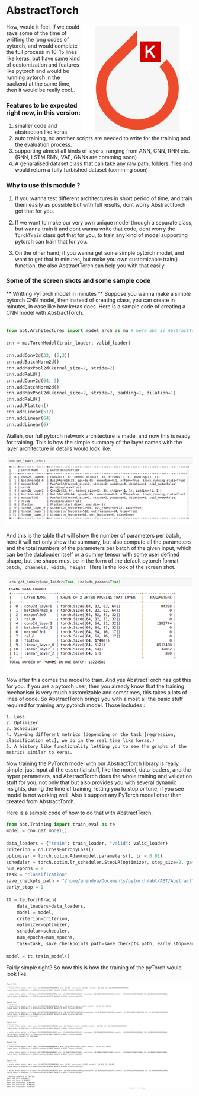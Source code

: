 # AbstractTorch

<img src= 
"images/logo.png" 
         alt="Food and Computer Image" 
         align="right"
         width="300" height="300"> 


How, would it feel, if we could save some of the time of writting the long codes of pytorch, and would complete the full process in 10-15 lines
like keras, but have same kind of customization and features like pytorch and would be running pytorch in the backend at the same time, then it would be really cool..


### Features to be expected right now, in this version:
1. smaller code and abstraction like keras
2. auto training, no another scripts are needed to write for the training and the evaluation process.
3. supporting almost all kinds of layers, ranging from ANN, CNN, RNN etc. (RNN, LSTM RNN, VAE, GNNs are comming soon)
4. A genaralised dataset class that can take any raw path, folders, files and would return a fully furbished dataset (comming soon)

### Why to use this module ? 

1. If you wanna test different architectures in short period of time, and train them easily as possible but with full results, dont worry
AbstractTorch got that for you.

2. If we want to make our very own unique model through a separate class, but wanna train it and dont wanna write that code, dont worry
the `TorchTrain` class got that for you, to train any kind of model supporting pytorch can train that for you.

3. On the other hand, if you wanna get some simple pytorch model, and want to get that in minutes, but make you own customizable train()
function, the also AbstractTorch can help you with that easily. 


### Some of the screen shots and some sample code 

** Writting PyTorch model in minutes **
Suppose you wanna make a simple pytorch CNN model, then instead of creating class, you can create in minutes, in ease like how keras does.
Here is a sample code of creating a CNN model with AbstractTorch.

```py

from abt.Architectures import model_arch as ma # here abt is AbstractTorch

cnn = ma.TorchModel(train_loader, valid_loader)

cnn.addConv2d(32, (5,3))
cnn.addBatchNorm2d()
cnn.addMaxPool2d(kernel_size=2, stride=2)
cnn.addReLU()
cnn.addConv2d(64, 3)
cnn.addBatchNorm2d()
cnn.addMaxPool2d(kernel_size=2, stride=2, padding=1, dilation=1)
cnn.addReLU()
cnn.addFlatten()
cnn.addLinear(512)
cnn.addLinear(64)
cnn.addLinear(6)
```
Wallah, our full pytorch network architecture is made, and now this is ready for training.
This is how the simple summary of the layer names with the layer architecture in details would look like.

![alt text](images/layers.png "Title")


And this is the table that will show the number of parameters per batch, here it will not only show the summary, but also
compute all the parameters and the total numbers of the parameters per batch of the given input, which can be the dataloader itself
or a dummy tensor with some user defined shape, but the shape must be in the form of the default pytorch format ```batch, channels, width, height ```
Here is the look of the screen shot.

![alt text](images/params.png "Title")


Now after this comes the model to train. And yes AbstractTorch has got this for you. If you are a pytorch user, then you already know that
the training mechanism is very much customizable and sometimes, this takes a lots of lines of code. So AbstractTorch brings you with almost all
the basic stuff required for training any pytorch model. Those includes : 
```
1. Loss
2. Optimizer
3. Schedular
4. Viewing different metrics (depending on the task [regression, classification etc], we do in the real time like keras.)
5. A history like functionality letting you to see the graphs of the metrics similar to keras.
```
Now training the PyTorch model with our AbstractTorch library is really simple, just input all the essential stuff, like the model, 
data loaders, and the hyper parameters, and AbstractTorch does the whole training and validation stuff for you, not only that but also
provides you with several dynamic insights, during the time of training, letting you to stop or tune, if you see model is not working well. Also
it support any PyTorch model other than created from AbstractTorch.

Here is a sample code of how to do that with AbstractTorch.

```py
from abt.Training import train_eval as te 
model = cnn.get_model()

data_loaders = {"train": train_loader, "valid": valid_loader}
criterion = nn.CrossEntropyLoss()
optimizer = torch.optim.Adam(model.parameters(), lr = 0.01)
scheduler = torch.optim.lr_scheduler.StepLR(optimizer, step_size=2, gamma=0.1)
num_epochs = 2
task = "classification"
save_checkpts_path = "/home/anindya/Documents/pytorch/abt/ABT/AbstractTorch/v1/tests/chckpts"
early_stop = 1

tt = te.TorchTrain(
    data_loaders=data_loaders, 
    model = model, 
    criterion=criterion, 
    optimizer=optimizer, 
    schedular=scheduler, 
    num_epochs=num_epochs, 
    task=task, save_checkpoints_path=save_checkpts_path, early_stop=early_stop)

model = tt.train_model()
```
Fairly simple right? So now this is how the training of the pyTorch would look like:

![alt text](images/train.png "Title")
